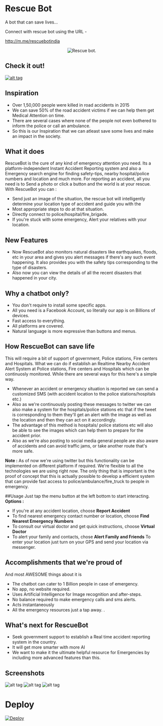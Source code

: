 # Rescue Bot
A bot that can save lives...

Connect with rescue bot using the URL -

http://m.me/rescuebotindia

<p align="center">
  <img src="https://github.com/mayank26saxena/Emergency-Bot/blob/master/art/logo.png" alt="Rescue bot."/>
</p>

## Check it out!
[![alt tag](https://github.com/mayank26saxena/Emergency-Bot/blob/master/art/youtube_screen.png)](https://youtu.be/SjORe3_2bQc)

## Inspiration

- Over 1,50,000 people were killed in road accidents in 2015
- We can save 50% of the road accident victims if we can help them get Medical    Attention on time.
- There are several cases where none of the people not even bothered to inform the  police or call an ambulance.
- So this is our Inspiration that we can atleast save some lives and make an impact in the society.


## What it does
RescueBot is the cure of any kind of emergency attention you need. Its a platform-independent Instant Accident Reporting system and also a Emergency search engine for finding safety-tips, nearby hospital/police numbers and location and much more.
For reporting an accident, all you need is to Send a photo or click a button and the world is at your rescue.
With RescueBot you can :
- Send just an image of the situation, the rescue bot will intelligently determine your location type of accident and guide you with the
- Most appropriate steps to do at that situation.
- Directly connect to police/hospital/fire_brigade.
- If you're stuck with some emergency, Alert your relatives with your location.

## New Features
- Now RescueBot also monitors natural disasters like earthquakes, floods, etc in your area and gives you alert messages if there's any such event happening. It also provides you with the safety tips corresponding to the type of disasters.
- Also now you can view the details of all the recent disasters that happened in your city.

## Why a chatbot only?
- You don't require to install some specific apps.
- All you need is a Facebook Account, so literally our app is on Billions of devices.
- Fast access to everything.
- All platforms are covered.
- Natural language is more expressive than buttons and menus.

## How RescueBot can save life
This will require a bit of support of government, Police stations, Fire centers and Hospitals. What we can do if establish an Realtime Nearby Accident Alert System at Police stations, Fire centers and Hospitals which can be continuosly monitored. While there are several ways for this here's a simple way.
- Whenever an accident or emergency situation is reported we can send a customized SMS (with accident location to the police stations/hospitals etc.)
- Also as we're continuously posting these messages to twitter we can also make a system for the hospitals/police stations etc that if the tweet is corresponding to them they'll get an alert with the image as well as the location and then they can act on it accordingly. 
- The advantage of this method is hospitals/ police stations etc will also be able to see the images which can help them to prepare for the accident prior. 
- Also as we're also posting to social media general people are also aware of accidents and can avoid traffic jams, or take another route that's more safe.

**Note :** As of now we're using twitter but this functionality can be implemented on different platform if required. We're flexible to all the technologies we are using right now. The only thing that is important is the proof of concept that this is actually possible to develop a efficient system that can provide fast access to police/ambulance/fire_truck to people in emergency.

##Usage
Just tap the menu button at the left bottom to start interacting.
**Options :**
- If you're at any accident location, choose **Report Accident**
- To find nearest emergency contact number or location, choose **Find Nearest Emergency Numbers**
- To consult our virtual doctor and get quick instructions, choose **Virtual Doctor**
- To alert your family and contacts, chose **Alert Family and Friends**
To enter your location just turn on your GPS and send your location via messenger.

## Accomplishments that we're proud of
And most AWESOME things about it is
- The chatbot can cater to 1 Billion people in case of emergency.
- No app, no website required.
- Uses Artificial Intelligence for Image recognition and after-steps.
- No balance required to make emergency calls and sms alerts.
- Acts instantaneously
- All the emergency resources just a tap away.
.

## What's next for RescueBot
- Seek government support to establish a Real time accident reporting system in the country.
- It will get more smarter with more AI
- We want to make it the ultimate helpful resource for Emergencies by including more advanced features than this.

## Screenshots
![alt tag](https://github.com/mayank26saxena/Emergency-Bot/blob/master/art/screen1.png)
![alt tag](https://github.com/mayank26saxena/Emergency-Bot/blob/master/art/screen2.png)
![alt tag](https://github.com/mayank26saxena/Emergency-Bot/blob/master/art/screen3.png)


# Deploy

[![Deploy](https://www.herokucdn.com/deploy/button.svg)](https://heroku.com/deploy)
